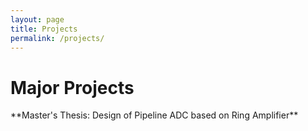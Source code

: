 ```yaml
---
layout: page
title: Projects
permalink: /projects/
---
```

<h1> Major Projects </h1>
**Master's Thesis: Design of Pipeline ADC based on Ring Amplifier** 

